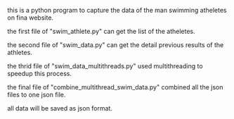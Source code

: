 this is a python program to capture the data of the man swimming atheletes on fina website.  

the first file of "swim_athlete.py" can get the list of the atheletes.  

the second file of "swim_data.py" can get the detail previous results of the athletes.  

the thrid file of "swim_data_multithreads.py" used multithreading to speedup this process.  

the final file of "combine_multithread_swim_data.py" combined all the json files to one json file.  

all data will be saved as json format.  

